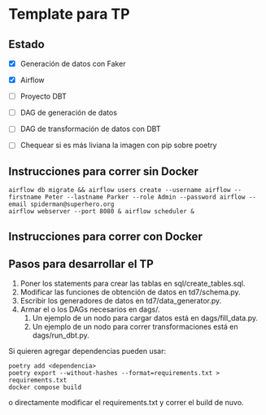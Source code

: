 # Template para TP 


## Estado

- [x] Generación de datos con Faker
- [x] Airflow
- [ ] Proyecto DBT
- [ ] DAG de generación de datos
- [ ] DAG de transformación de datos con DBT
- [ ] Chequear si es más liviana la imagen con pip sobre poetry


## Instrucciones para correr sin Docker

```
airflow db migrate && airflow users create --username airflow --firstname Peter --lastname Parker --role Admin --password airflow --email spiderman@superhero.org
airflow webserver --port 8080 & airflow scheduler &
```

## Instrucciones para correr con Docker


## Pasos para desarrollar el TP

1. Poner los statements para crear las tablas en sql/create_tables.sql.
2. Modificar las funciones de obtención de datos en td7/schema.py.
3. Escribir los generadores de datos en td7/data_generator.py.
4. Armar el o los DAGs necesarios en dags/. 
    1. Un ejemplo de un nodo para cargar datos está en dags/fill_data.py.
    2. Un ejemplo de un nodo para correr transformaciones está en dags/run_dbt.py. 


Si quieren agregar dependencias pueden usar:

```
poetry add <dependencia>
poetry export --without-hashes --format=requirements.txt > requirements.txt
docker compose build
```

o directamente modificar el requirements.txt y correr el build de nuvo.
